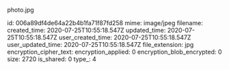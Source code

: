 photo.jpg

id: 006a89df4de64a22b4b1fa71f87fd258
mime: image/jpeg
filename: 
created_time: 2020-07-25T10:55:18.547Z
updated_time: 2020-07-25T10:55:18.547Z
user_created_time: 2020-07-25T10:55:18.547Z
user_updated_time: 2020-07-25T10:55:18.547Z
file_extension: jpg
encryption_cipher_text: 
encryption_applied: 0
encryption_blob_encrypted: 0
size: 2720
is_shared: 0
type_: 4